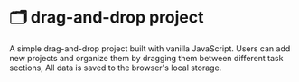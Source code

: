 # 🗂️ drag-and-drop project

A simple drag-and-drop project built with vanilla JavaScript. Users can add new projects and organize them by dragging them between different task sections, All data is saved to the browser's local storage.
